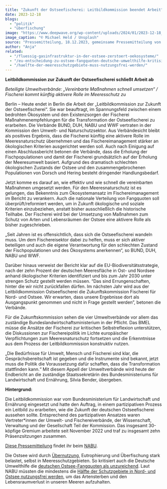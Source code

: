 ```yaml
---
title: "Zukunft der Ostseefischerei: Leitbildkommission beendet Arbeit"
date: 2023-12-18
blogs: 
  - "politik"
  - "überfischung"
image: "https://www.deepwave.org/wp-content/uploads/2024/01/2023-12-18_michael-held-h-Mh4TjH6zE-unsplash.jpg"
image_caption: "© Michael Held / Unsplash"
source: "Pressemitteilung, 18.12.2023, gemeinsame Pressemitteilung von BUND, DUH, NABU und WWF"
author: "Anja"
related: 
  - "/fluessig-gasinfrastruktur-in-der-ostsee-zerstoert-oekosysteme/"
  - "/eu-entscheidung-zu-ostsee-fangquoten-deutsche-umwelthilfe-kritisiert-beschluesse-als-unzureichend/"
  - "/haelfte-der-meeresschutzgebiete-muss-nutzungsfrei-werden/"
---
```


**Leitbildkommission zur Zukunft der Ostseefischerei schließt Arbeit ab**

_Beteiligte Umweltverbände: „Vereinbarte Maßnahmen schnell umsetzen“ / Fischerei kommt künftig aktivere Rolle im Meeresschutz zu_

Berlin – Heute endet in Berlin die Arbeit der „Leitbildkommission zur Zukunft der Ostseefischerei“. Sie war beauftragt, im Spannungsfeld zwischen einem bedrohten Ökosystem und den Existenzsorgen der Fischerei Maßnahmenempfehlungen für die Transformation der Ostseefischerei zu erarbeiten. Die Verbände BUND, DUH, NABU und WWF vertraten in der Kommission den Umwelt- und Naturschutzsektor. Aus Verbändesicht bleibt als positives Ergebnis, dass die Fischerei künftig eine aktivere Rolle im Meeresnaturschutz übernehmen und das Fischereimanagement stärker an ökologischen Kriterien ausgerichtet werden soll. Auch nach Einigung auf einen Abschlussbericht betonen die Verbände, dass die Erholung der Fischpopulationen und damit der Fischerei grundsätzlich auf der Erholung der Meeresumwelt basiert. Aufgrund des dramatisch schlechten ökologischen Zustands der Ostsee und den zusammengebrochenen Populationen von Dorsch und Hering besteht dringender Handlungsbedarf.

Jetzt komme es darauf an, wie effektiv und wie schnell die vereinbarten Maßnahmen umgesetzt werden. Für den Meeresnaturschutz ist es gelungen, das Bekenntnis zum Ökosystemansatz im Fischereimanagement im Bericht zu verankern. Auch die nationale Verteilung von Fangquoten soll überprüft/reformiert werden, um in Zukunft ökologische und soziale Kriterien einzubeziehen, anstatt bisher ausschließlich die historische Teilhabe. Der Fischerei wird bei der Umsetzung von Maßnahmen zum Schutz von Arten und Lebensräumen der Ostsee eine aktivere Rolle als bisher zugeschrieben.

„Seit Jahren ist es offensichtlich, dass sich die Ostseefischerei wandeln muss. Um dem Fischereisektor dabei zu helfen, muss er sich aktiver beteiligen und auch die eigene Verantwortung für den schlechten Zustand der Fischpopulationen und des Ökosystems anerkennen“, so BUND, DUH, NABU und WWF.

Darüber hinaus verweist der Bericht klar auf die EU-Biodiversitätsstrategie, nach der zehn Prozent der deutschen Meeresfläche in Ost- und Nordsee anhand ökologischer Kriterien identifiziert und bis zum Jahr 2030 unter strengen Schutz gestellt werden müssen. “Das sind Errungenschaften, hinter die wir nicht zurückfallen dürfen. Im nächsten Jahr wird aus der Leitbildkommission Ostseefischerei die Zukunftskommission Fischerei für Nord- und Ostsee. Wir erwarten, dass unsere Ergebnisse dort als Ausgangspunkt genommen und nicht in Frage gestellt werden”, betonen die Verbände.

Für die Zukunftskommission sehen die vier Umweltverbände vor allem das zuständige Bundeslandwirtschaftsministerium in der Pflicht. Das BMEL müsse die Ansätze der Fischerei zur kritischen Selbstreflexion unterstützen, die Diskussionen zur Fischereipolitik im Lichte europäischer Verpflichtungen zum Meeresnaturschutz fortsetzen und die Erkenntnisse aus dem Prozess der Leitbildkommission konstruktiv nutzen.

„Die Bedürfnisse für Umwelt, Mensch und Fischerei sind klar, die Gesprächsbereitschaft ist gegeben und die Instrumente sind bekannt, jetzt muss die Politik die Voraussetzung dafür schaffen, dass die Transformation stattfinden kann.“ Mit diesem Appell der Umweltverbände wird heute der Endbericht an die zuständige Staatssekretärin des Bundesministeriums für Landwirtschaft und Ernährung, Silvia Bender, übergeben.

**Hintergrund:**

Die Leitbildkommission war vom Bundesministerium für Landwirtschaft und Ernährung eingesetzt und hatte den Auftrag, in einem partizipativen Prozess ein Leitbild zu erarbeiten, wie die Zukunft der deutschen Ostseefischerei aussehen sollte. Entsprechend des partizipativen Ansatzes waren Vertreter\*innen der Umwelt- und Fischereiverbände, der Wissenschaft, Verwaltung und der Gesellschaft Teil der Kommission. Das insgesamt 30-köpfige Gremium arbeitete seit November 2022 und traf zu insgesamt zehn Präsenzsitzungen zusammen.

[Diese Pressemitteilung](https://www.nabu.de/presse/pressemitteilungen/%E2%80%9Dhttp:/http/index.php?popup=true&show=39602&db=presseservice) findet ihr beim [NABU](https://www.nabu.de/).

Die Ostsee wird durch [Übernutzung](https://www.deepwave.org/fluessig-gasinfrastruktur-in-der-ostsee-zerstoert-oekosysteme/), Eutrophierung und Überfischung stark belastet, selbst in Meeresschutzgebieten. So kritisiert auch die Deutsche Umwelthilfe die [deutschen Ostsee-Fangquoten als unzureichend](https://www.deepwave.org/eu-entscheidung-zu-ostsee-fangquoten-deutsche-umwelthilfe-kritisiert-beschluesse-als-unzureichend/). Laut NABU müssten die mindestens die [Hälfte der Schutzgebiete in Nord- und Ostsee nutzungsfrei werden](https://www.deepwave.org/haelfte-der-meeresschutzgebiete-muss-nutzungsfrei-werden/), um das Artensterben und den Lebensraumverlust in unseren Meeren aufzuhalten.
